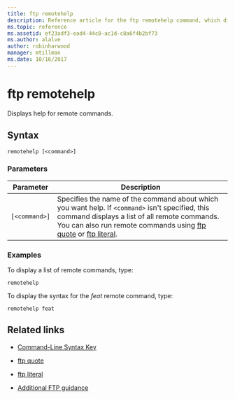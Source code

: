 ```yaml
---
title: ftp remotehelp
description: Reference article for the ftp remotehelp command, which displays help for remote commands.
ms.topic: reference
ms.assetid: ef23adf3-ead4-44c8-ac1d-c8a6f4b2bf73
ms.author: alalve
author: robinharwood
manager: mtillman
ms.date: 10/16/2017
---
```


# ftp remotehelp



Displays help for remote commands.

## Syntax

```
remotehelp [<command>]
```

### Parameters

| Parameter | Description |
| ------- | -------- |
| `[<command>]` | Specifies the name of the command about which you want help. If `<command>` isn't specified, this command displays a list of all remote commands. You can also run remote commands using [ftp quote](ftp-quote.md) or [ftp literal](ftp-literal_1.md). |

### Examples

To display a list of remote commands, type:

```
remotehelp
```

To display the syntax for the *feat* remote command, type:

```
remotehelp feat
```

## Related links

- [Command-Line Syntax Key](command-line-syntax-key.md)

- [ftp quote](ftp-quote.md)

- [ftp literal](ftp-literal_1.md)

- [Additional FTP guidance](/previous-versions/orphan-topics/ws.10/cc756013(v=ws.10))
